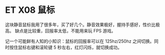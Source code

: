 # ET X08 鼠标

这块静音鼠标我用了很多年，买了好几个。静音效果极好，握持手感好，性价比极高。
缺点是比较重，回报率太低，不能用来玩 FPS 游戏。

记一个可能鲜有人知的小知识：鼠标的回报率可以在 125hz/250hz 之间切换。同时按住鼠标右键和滚轮键 5 秒左右，红灯闪烁，就切换成功。

